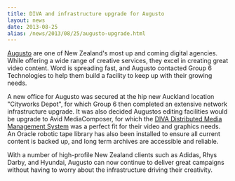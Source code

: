 ```yaml
---
title: DIVA and infrastructure upgrade for Augusto
layout: news
date: 2013-08-25
alias: /news/2013/08/25/augusto-upgrade.html
---
```


[Augusto](http://augusto.co.nz/) are one of New Zealand's most up and coming
digital agencies. While offering a wide range of creative services, they excel
in creating great video content. Word is spreading fast, and Augusto contacted
Group 6 Technologies to help them build a facility to keep up with their growing
needs.

A new office for Augusto was secured at the hip new Auckland location "Cityworks
Depot", for which Group 6 then completed an extensive network infrastructure
upgrade. It was also decided Augustos editing facilities would be upgrade to
Avid MediaComposer, for which the [DIVA Distributed Media Management System](/diva/) was a
perfect fit for their video and graphics needs. An Oracle robotic tape library
has also been installed to ensure all current content is backed up, and long
term archives are accessible and reliable.

With a number of high-profile New Zealand clients such as Adidas, Rhys Darby,
and Hyundai, Augusto can now continue to deliver great campaigns without having
to worry about the infrastructure driving their creativity.
